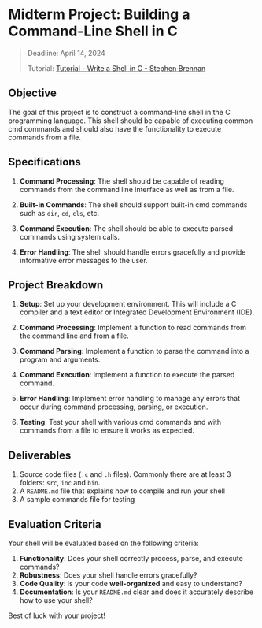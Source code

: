 # Midterm Project: Building a Command-Line Shell in C

> Deadline: April 14, 2024
>
> Tutorial: [Tutorial - Write a Shell in C - Stephen Brennan](https://brennan.io/2015/01/16/write-a-shell-in-c/)

## Objective
The goal of this project is to construct a command-line shell in the C programming language. This shell should be capable of executing common cmd commands and should also have the functionality to execute commands from a file.

## Specifications

1. **Command Processing**: The shell should be capable of reading commands from the command line interface as well as from a file.

2. **Built-in Commands**: The shell should support built-in cmd commands such as `dir`, `cd`, `cls`, etc.

3. **Command Execution**: The shell should be able to execute parsed commands using system calls.

4. **Error Handling**: The shell should handle errors gracefully and provide informative error messages to the user.

## Project Breakdown

1. **Setup**: Set up your development environment. This will include a C compiler and a text editor or Integrated Development Environment (IDE).

2. **Command Processing**: Implement a function to read commands from the command line and from a file.

3. **Command Parsing**: Implement a function to parse the command into a program and arguments.

4. **Command Execution**: Implement a function to execute the parsed command.

5. **Error Handling**: Implement error handling to manage any errors that occur during command processing, parsing, or execution.

6. **Testing**: Test your shell with various cmd commands and with commands from a file to ensure it works as expected.

## Deliverables

1. Source code files (`.c` and `.h` files). Commonly there are at least 3 folders: `src`, `inc` and `bin`.
2. A `README.md` file that explains how to compile and run your shell
3. A sample commands file for testing

## Evaluation Criteria

Your shell will be evaluated based on the following criteria:

1. **Functionality**: Does your shell correctly process, parse, and execute commands?
2. **Robustness**: Does your shell handle errors gracefully?
3. **Code Quality**: Is your code **well-organized** and easy to understand?
4. **Documentation**: Is your `README.md` clear and does it accurately describe how to use your shell?

Best of luck with your project!